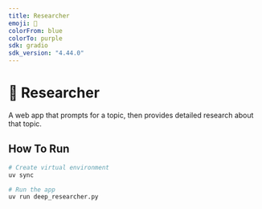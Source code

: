 ```yaml
---
title: Researcher
emoji: 🔎
colorFrom: blue
colorTo: purple
sdk: gradio
sdk_version: "4.44.0"
---
```


# 🔎 Researcher

A web app that prompts for a topic, then provides detailed research about that topic.

## How To Run

```bash
# Create virtual environment
uv sync

# Run the app
uv run deep_researcher.py
```

